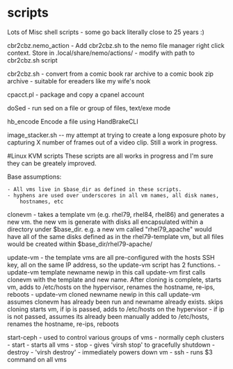 # scripts

Lots of Misc shell scripts - some go back literally close to 25 years :)

cbr2cbz.nemo_action	- Add cbr2cbz.sh to the nemo file manager right click context. Store in .local/share/nemo/actions/ - modify with path to cbr2cbz.sh script

cbr2cbz.sh	- convert from a comic book rar archive to a comic book zip archive - suitable for ereaders like my wife's nook

cpacct.pl	- package and copy a cpanel account

doSed	- run sed on a file or group of files, text/exe mode

hb_encode	Encode a file using HandBrakeCLI


image_stacker.sh -- my attempt at trying to create a long exposure photo by
capturing X number of frames out of a video clip.  Still a work in progress.


#Linux KVM scripts
These scripts are all works in progress and I'm sure they can be greately
improved.

Base assumptions:

    - All vms live in $base_dir as defined in these scripts.
    - hyphens are used over underscores in all vm names, all disk names,
        hostnames, etc

clonevm - takes a template vm (e.g. rhel79, rhel84, rhel86) and generates a new
vm.  the new vm is generate with disks all encapsulated within a directory
under $base_dir. e.g. a new vm called "rhel79_apache" would have all of the
same disks defined as in the rhel79-template vm, but all files would be created
within $base_dir/rhel79-apache/

update-vm - the template vms are all pre-configured with the hosts SSH key, all
on the same IP address, so the update-vm script has 2 functions.
    - update-vm template newname newip
        in this call update-vm first calls clonevm with the template and new
        name. After cloning is complete, starts vm, adds to /etc/hosts on the
        hypervisor, renames the hostname, re-ips, reboots
    - update-vm cloned newname newip
        in this call update-vm assumes clonevm has already been run and newname
        already exists.  skips cloning starts vm, if ip is passed, adds to /etc/hosts on the
        hypervisor - if ip is not passed, assumes its already been manually
        added to /etc/hosts, renames the hostname, re-ips, reboots

start-ceph - used to control various groups of vms - normally ceph clusters
    - start - starts all vms
    - stop  - gives 'virsh stop' to gracefully shutdown
    - destroy - 'virsh destroy' - immediately powers down vm
    - ssh   - runs $3 command on all vms

